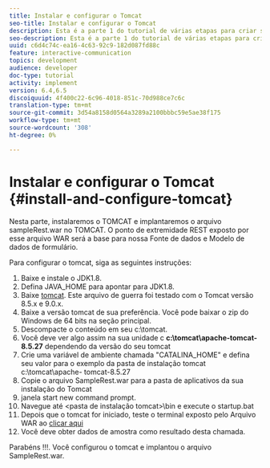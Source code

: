 ```yaml
---
title: Instalar e configurar o Tomcat
seo-title: Instalar e configurar o Tomcat
description: Esta é a parte 1 do tutorial de várias etapas para criar seu primeiro documento de comunicação interativa.Nesta parte, instalaremos o TOMCAT e implantaremos o arquivo sampleRest.war no TOMCAT. O ponto de extremidade REST exposto por esse arquivo WAR será a base para nossa Fonte de dados e Modelo de dados de formulário.
seo-description: Esta é a parte 1 do tutorial de várias etapas para criar seu primeiro documento de comunicação interativa.Nesta parte, instalaremos o TOMCAT e implantaremos o arquivo sampleRest.war no TOMCAT. O ponto de extremidade REST exposto por esse arquivo WAR será a base para nossa Fonte de dados e Modelo de dados de formulário.
uuid: c6d4c74c-ea16-4c63-92c9-182d087fd88c
feature: interactive-communication
topics: development
audience: developer
doc-type: tutorial
activity: implement
version: 6.4,6.5
discoiquuid: 4f400c22-6c96-4018-851c-70d988ce7c6c
translation-type: tm+mt
source-git-commit: 3d54a8158d0564a3289a2100bbbc59e5ae38f175
workflow-type: tm+mt
source-wordcount: '308'
ht-degree: 0%

---
```



# Instalar e configurar o Tomcat {#install-and-configure-tomcat}

Nesta parte, instalaremos o TOMCAT e implantaremos o arquivo sampleRest.war no TOMCAT. O ponto de extremidade REST exposto por esse arquivo WAR será a base para nossa Fonte de dados e Modelo de dados de formulário.

Para configurar o tomcat, siga as seguintes instruções:

1. Baixe e instale o JDK1.8.
2. Defina JAVA_HOME para apontar para JDK1.8.
3. Baixe [tomcat](https://tomcat.apache.org/). Este arquivo de guerra foi testado com o Tomcat versão 8.5.x e 9.0.x.
4. Baixe a versão tomcat de sua preferência. Você pode baixar o zip do Windows de 64 bits na seção principal.
5. Descompacte o conteúdo em seu c:\tomcat.
6. Você deve ver algo assim na sua unidade c **c:\tomcat\apache-tomcat-8.5.27** dependendo da versão do seu tomcat
7. Crie uma variável de ambiente chamada &quot;CATALINA_HOME&quot; e defina seu valor para o exemplo da pasta de instalação tomcat c:\tomcat\apache- tomcat-8.5.27
8. Copie o arquivo SampleRest.war para a pasta de aplicativos da sua instalação do Tomcat
9. janela start new command prompt.
10. Navegue até &lt;pasta de instalação tomcat>\bin e execute o startup.bat
11. Depois que o tomcat for iniciado, teste o terminal exposto pelo Arquivo WAR ao [clicar aqui](http://localhost:8080/SampleRest/webapi/getStatement/9586)
12. Você deve obter dados de amostra como resultado desta chamada.

Parabéns !!!. Você configurou o tomcat e implantou o arquivo SampleRest.war.

